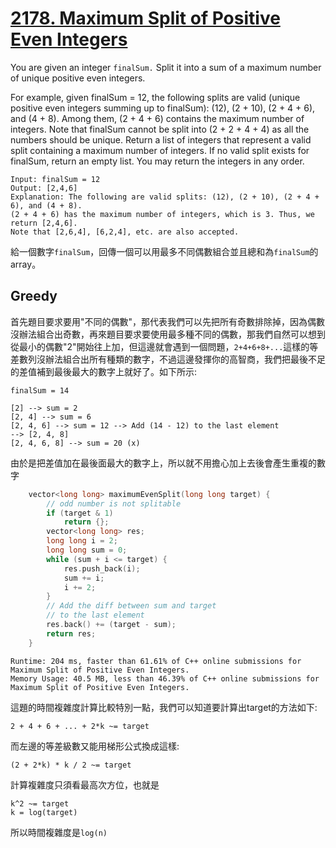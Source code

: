 # [2178. Maximum Split of Positive Even Integers](https://leetcode.com/problems/maximum-split-of-positive-even-integers/)

You are given an integer `finalSum.` Split it into a sum of a maximum number of unique positive even integers.

For example, given finalSum = 12, the following splits are valid (unique positive even integers summing up to finalSum): (12), (2 + 10), (2 + 4 + 6), and (4 + 8). Among them, (2 + 4 + 6) contains the maximum number of integers. Note that finalSum cannot be split into (2 + 2 + 4 + 4) as all the numbers should be unique.
Return a list of integers that represent a valid split containing a maximum number of integers. If no valid split exists for finalSum, return an empty list. You may return the integers in any order.

```
Input: finalSum = 12
Output: [2,4,6]
Explanation: The following are valid splits: (12), (2 + 10), (2 + 4 + 6), and (4 + 8).
(2 + 4 + 6) has the maximum number of integers, which is 3. Thus, we return [2,4,6].
Note that [2,6,4], [6,2,4], etc. are also accepted.
```

給一個數字`finalSum`，回傳一個可以用最多不同偶數組合並且總和為`finalSum`的array。

## Greedy
首先題目要求要用"不同的偶數"，那代表我們可以先把所有奇數排除掉，因為偶數沒辦法組合出奇數，再來題目要求要使用最多種不同的偶數，那我們自然可以想到從最小的偶數"2"開始往上加，但這邊就會遇到一個問題，`2+4+6+8+...`這樣的等差數列沒辦法組合出所有種類的數字，不過這邊發揮你的高智商，我們把最後不足的差值補到最後最大的數字上就好了。如下所示:
```
finalSum = 14

[2] --> sum = 2
[2, 4] --> sum = 6
[2, 4, 6] --> sum = 12 --> Add (14 - 12) to the last element
--> [2, 4, 8]
[2, 4, 6, 8] --> sum = 20 (x)
```
由於是把差值加在最後面最大的數字上，所以就不用擔心加上去後會產生重複的數字

```cpp
    vector<long long> maximumEvenSplit(long long target) {
        // odd number is not splitable
        if (target & 1)
            return {};
        vector<long long> res;
        long long i = 2;
        long long sum = 0;
        while (sum + i <= target) {
            res.push_back(i);
            sum += i;
            i += 2;
        }
        // Add the diff between sum and target
        // to the last element
        res.back() += (target - sum);
        return res;
    }
```

```
Runtime: 204 ms, faster than 61.61% of C++ online submissions for Maximum Split of Positive Even Integers.
Memory Usage: 40.5 MB, less than 46.39% of C++ online submissions for Maximum Split of Positive Even Integers.
```

這題的時間複雜度計算比較特別一點，我們可以知道要計算出target的方法如下:
```
2 + 4 + 6 + ... + 2*k ~= target
```
而左邊的等差級數又能用梯形公式換成這樣:
```
(2 + 2*k) * k / 2 ~= target
```
計算複雜度只須看最高次方位，也就是
```
k^2 ~= target
k = log(target)
```
所以時間複雜度是`log(n)`
